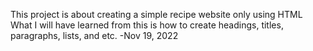 This project is about creating a simple recipe website only using HTML
What I will have learned from this is how to create headings, titles, paragraphs, lists, and etc.
-Nov 19, 2022
